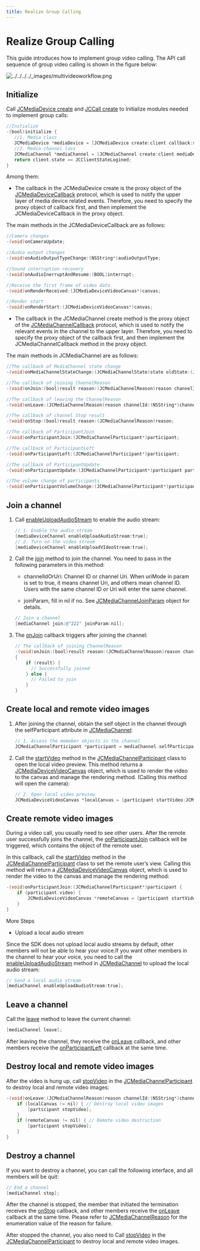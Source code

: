 ```yaml
---
title: Realize Group Calling
---
```

# Realize Group Calling

This guide introduces how to implement group video calling. The API call
sequence of group video calling is shown in the figure below:

![../../../../\_images/multivideoworkflow.png](../../../../_images/multivideoworkflow.png)

## Initialize

Call [JCMediaDevice
create](https://developer.juphoon.com/portal/reference/V2.1/ios/Classes/JCMediaDevice.html#//api/name/create:callback:)
and [JCCall
create](https://developer.juphoon.com/portal/reference/V2.1/ios/Classes/JCCall.html#//api/name/create:mediaDevice:callback:)
to Initialize modules needed to implement group calls:

``````objectivec
//Initialize
-(bool)initialize {
   //1. Media class
   JCMediaDevice *mediaDevice = [JCMediaDevice create:client callback:self];
   //2. Media channel lass
   JCMediaChannel *mediaChannel = [JCMediaChannel create:client mediaDevice:mediaDevice callback:self];
   return client.state == JCClientStateLogined;
}
``````

Among them:

- The callback in the JCMediaDevice create is the proxy object of the
    [JCMediaDeviceCallback](https://developer.juphoon.com/portal/reference/V2.1/ios/Protocols/JCMediaDeviceCallback.html)
    protocol, which is used to notify the upper layer of media device
    related events. Therefore, you need to specify the proxy object of
    callback first, and then implement the JCMediaDeviceCallback in the
    proxy object.

The main methods in the JCMediaDeviceCallback are as follows:

``````objectivec
//Camera changes
-(void)onCameraUpdate;

//Audio output changes
-(void)onAudioOutputTypeChange:(NSString*)audioOutputType;

//Sound interruption recovery
-(void)onAudioInerruptAndResume:(BOOL)interrupt;

//Receive the first frame of video data
-(void)onRenderReceived:(JCMediaDeviceVideoCanvas*)canvas;

//Render start
-(void)onRenderStart:(JCMediaDeviceVideoCanvas*)canvas;
``````

- The callback in the JCMediaChannel create method is the proxy object
    of the
    [JCMediaChannelCallback](https://developer.juphoon.com/portal/reference/V2.1/ios/Protocols/JCMediaChannelCallback.html)
    protocol, which is used to notify the relevant events in the channel
    to the upper layer. Therefore, you need to specify the proxy object
    of the callback first, and then implement the JCMediaChannelCallback
    method in the proxy object.

The main methods in JCMediaChannel are as follows:

``````objectivec
//The callback of MediaChannel state change
-(void)onMediaChannelStateChange:(JCMediaChannelState)state oldState:(JCMediaChannelState)oldState;

//The callback of joining ChannelReason
-(void)onJoin:(bool)result reason:(JCMediaChannelReason)reason channelId:(NSString*)channelId;

//The callback of leaving the ChannelReason
-(void)onLeave:(JCMediaChannelReason)reason channelId:(NSString*)channelId;

//The callback of channel Stop result
-(void)onStop:(bool)result reason:(JCMediaChannelReason)reason;

//The callback of ParticipantJoin
-(void)onParticipantJoin:(JCMediaChannelParticipant*)participant;

//The callback of ParticipantLeft
-(void)onParticipantLeft:(JCMediaChannelParticipant*)participant;

//The callback of ParticipantUpdate
-(void)onParticipantUpdate:(JCMediaChannelParticipant*)participant participantChangeParam:(JCMediaChannelParticipantChangeParam *)participantChangeParam;

//The volume change of participants
-(void)onParticipantVolumeChange:(JCMediaChannelParticipant*)participant;
``````

## Join a channel

1. Call
    [enableUploadAudioStream](https://developer.juphoon.com/portal/reference/V2.1/ios/Classes/JCMediaChannel.html#//api/name/enableUploadAudioStream:)
    to enable the audio stream:

    ``````objectivec
    // 1. Enable the audio stream
    [mediaDeviceChannel enableUploadAudioStream:true];
    // 2. Turn on the video stream
    [mediaDeviceChannel enableUploadVIdeoStream:true];
    ``````

2. Call the
    [join](https://developer.juphoon.com/portal/reference/V2.1/ios/Classes/JCMediaChannel.html#//api/name/join:joinParam:)
    method to join the channel. You need to pass in the following
    parameters in this method:

      - channelIdOrUri: Channel ID or channel Uri. When uriMode in
        param is set to true, it means channel Uri, and others mean
        channel ID. Users with the same channel ID or Uri will enter
        the same channel.

      - joinParam, fill in nil if no. See
        [JCMediaChannelJoinParam](https://developer.juphoon.com/portal/reference/V2.1/ios/Classes/JCMediaChannelJoinParam.html)
        object for details.

    ``````objectivec
    // Join a channel
    [mediaChannel join:@"222" joinParam:nil];
    ``````

3. The
    [onJoin](https://developer.juphoon.com/portal/reference/V2.1/ios/Protocols/JCMediaChannelCallback.html#//api/name/onJoin:reason:channelId:)
    callback triggers after joining the channel:

    ``````objectivec
    // The callback of joining ChannelReason
    -(void)onJoin:(bool)result reason:(JCMediaChannelReason)reason channelId:(NSString*)channelId
    {
        if (result) {
          // Successfully joined
        } else {
          // Failed to join
        }
    }
    ``````

## Create local and remote video images

1. After joining the channel, obtain the self object in the channel
    through the selfParticipant attribute in
    [JCMediaChannel](https://developer.juphoon.com/portal/reference/V2.1/ios/Classes/JCMediaChannel.html):

    ``````objectivec
    // 1. Access the memeber objects in the channel
    JCMediaChannelParticipant *participant = mediaChannel.selfParticipant;
    ``````

2. Call the
    [startVideo](https://developer.juphoon.com/portal/reference/V2.1/ios/Classes/JCMediaDevice.html#//api/name/startVideo:renderType:)
    method in the
    [JCMediaChannelParticipant](https://developer.juphoon.com/portal/reference/V2.1/ios/Classes/JCMediaChannelParticipant.html)
    class to open the local video preview. This method returns a
    [JCMediaDeviceVideoCanvas](https://developer.juphoon.com/portal/reference/V2.1/ios/Classes/JCMediaDeviceVideoCanvas.html)
    object, which is used to render the video to the canvas and manage
    the rendering method. (Calling this method will open the camera):

    ``````objectivec
    // 2. Open local video preview
    JCMediaDeviceVideoCanvas *localCanvas = [participant startVideo:JCMediaDeviceRenderFullScreen pictureSize:JCMediaChannelPictureSizeLarge];
    ``````

## Create remote video images

During a video call, you usually need to see other users. After the
remote user successfully joins the channel, the
[onParticipantJoin](https://developer.juphoon.com/portal/reference/V2.1/ios/Protocols/JCMediaChannelCallback.html#//api/name/onParticipantJoin:)
callback will be triggered, which contains the object of the remote
user.

In this callback, call the
[startVideo](https://developer.juphoon.com/portal/reference/V2.1/ios/Classes/JCMediaDevice.html#//api/name/startVideo:renderType:)
method in the
[JCMediaChannelParticipant](https://developer.juphoon.com/portal/reference/V2.1/ios/Classes/JCMediaChannelParticipant.html)
class to set the remote user’s view. Calling this method will return a
[JCMediaDeviceVideoCanvas](https://developer.juphoon.com/portal/reference/V2.1/ios/Classes/JCMediaDeviceVideoCanvas.html)
object, which is used to render the video to the canvas and manage the
rendering method:

``````objectivec
-(void)onParticipantJoin:(JCMediaChannelParticipant*)participant {
    if (participant.video) {
        JCMediaDeviceVideoCanvas *remoteCanvas = [participant startVideo:JCMediaDeviceRenderFullScreen pictureSize:JCMediaChannelPictureSizeLarge];
    }
}
``````

More Steps

- Upload a local audio stream

Since the SDK does not upload local audio streams by default, other
members will not be able to hear your voice.If you want other members in
the channel to hear your voice, you need to call the
[enableUploadAudioStream](https://developer.juphoon.com/portal/reference/V2.1/ios/Classes/JCMediaChannel.html#//api/name/enableUploadAudioStream:)
method in
[JCMediaChannel](https://developer.juphoon.com/portal/reference/V2.1/ios/Classes/JCMediaChannel.html)
to upload the local audio stream:

``````objectivec
// Send a local audio stream
[mediaChannel enableUploadAudioStream:true];
``````

## Leave a channel

Call the
[leave](https://developer.juphoon.com/portal/reference/V2.1/ios/Classes/JCMediaChannel.html#//api/name/leave)
method to leave the current channel:

``````objectivec
[mediaChannel leave];
``````

After leaving the channel, they receive the
[onLeave](https://developer.juphoon.com/portal/reference/V2.1/ios/Protocols/JCMediaChannelCallback.html#//api/name/onLeave:channelId:)
callback, and other members receive the
[onParticipantLeft](https://developer.juphoon.com/portal/reference/V2.1/ios/Protocols/JCMediaChannelCallback.html#//api/name/onParticipantLeft:)
callback at the same time.

## Destroy local and remote video images

After the video is hung up, call
[stopVideo](https://developer.juphoon.com/portal/reference/V2.1/ios/Classes/JCMediaDevice.html#//api/name/stopVideo:)
in the
[JCMediaChannelParticipant](https://developer.juphoon.com/portal/reference/V2.1/ios/Classes/JCMediaChannelParticipant.html)
to destroy local and remote video images:

``````objectivec
-(void)onLeave:(JCMediaChannelReason)reason channelId:(NSString*)channelId {
    if (localCanvas != nil) { // Destroy local video images
        [participant stopVideo];
    }
    if (remoteCanvas != nil) { // Remote video destruction
        [participant stopVideo];
    }
}
``````

## Destroy a channel

If you want to destroy a channel, you can call the following interface,
and all members will be quit:

``````objectivec
// End a channel
[mediaChannel stop];
``````

After the channel is stopped, the member that initiated the termination
receives the
[onStop](https://developer.juphoon.com/portal/reference/V2.1/ios/Protocols/JCMediaChannelCallback.html#//api/name/onStop:reason:)
callback, and other members receive the
[onLeave](https://developer.juphoon.com/portal/reference/V2.1/ios/Protocols/JCMediaChannelCallback.html#//api/name/onLeave:channelId:)
callback at the same time. Please refer to
[JCMediaChannelReason](https://developer.juphoon.com/portal/reference/V2.1/ios/Constants/JCMediaChannelReason.html)
for the enumeration value of the reason for failure.

After stopped the channel, you also need to Call
[stopVideo](https://developer.juphoon.com/portal/reference/V2.1/ios/Classes/JCMediaDevice.html#//api/name/stopVideo:)
in the
[JCMediaChannelParticipant](https://developer.juphoon.com/portal/reference/V2.1/ios/Classes/JCMediaChannelParticipant.html)
to destroy local and remote video images.
